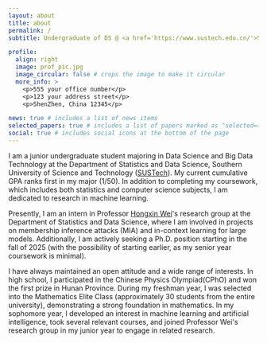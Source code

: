 ```yaml
---
layout: about
title: about
permalink: /
subtitle: Undergraduate of DS @ <a href='https://www.sustech.edu.cn/'>Southern University of Science and Technology</a>.

profile:
  align: right
  image: prof_pic.jpg
  image_circular: false # crops the image to make it circular
  more_info: >
    <p>555 your office number</p>
    <p>123 your address street</p>
    <p>ShenZhen, China 12345</p>

news: true # includes a list of news items
selected_papers: true # includes a list of papers marked as "selected={true}"
social: true # includes social icons at the bottom of the page
---
```


I am a junior undergraduate student majoring in Data Science and Big Data Technology at the Department of Statistics and Data Science, Southern University of Science and Technology ([SUSTech](https://www.sustech.edu.cn/)). My current cumulative GPA ranks first in my major (1/50). In addition to completing my coursework, which includes both statistics and computer science subjects, I am dedicated to research in machine learning.

Presently, I am an intern in Professor [Hongxin Wei](https://hongxin001.github.io/)'s research group at the Department of Statistics and Data Science, where I am involved in projects on membership inference attacks (MIA) and in-context learning for large models. Additionally, I am actively seeking a Ph.D. position starting in the fall of 2025 (with the possibility of starting earlier, as my senior year coursework is minimal).

I have always maintained an open attitude and a wide range of interests. In high school, I participated in the Chinese Physics Olympiad(CPhO) and won the first prize in Hunan Province. During my freshman year, I was selected into the Mathematics Elite Class (approximately 30 students from the entire university), demonstrating a strong foundation in mathematics. In my sophomore year, I developed an interest in machine learning and artificial intelligence, took several relevant courses, and joined Professor Wei's research group in my junior year to engage in related research.
